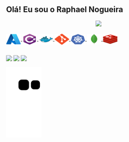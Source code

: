 ## Olá! Eu sou o Raphael Nogueira
<div align="center">
  <a href="https://github.com/raphanogueira">
  <img height="180em" src="https://github-readme-stats.vercel.app/api?username=raphanogueira&show_icons=true&theme=tokyonight&include_all_commits=true&count_private=true"/>
</div>
  
<div style="display: inline_block"><br>
  <img align="center" alt="Rapha-Azure" height="30" width="40" src="https://raw.githubusercontent.com/devicons/devicon/master/icons/azure/azure-original.svg">
  <img align="center" alt="Rapha-Csharp" height="30" width="40" src="https://raw.githubusercontent.com/devicons/devicon/master/icons/csharp/csharp-original.svg">
  <img align="center" alt="Rapha-Docker" height="30" width="40" src="https://raw.githubusercontent.com/devicons/devicon/master/icons/docker/docker-original.svg">
  <img align="center" alt="Rapha-Git" height="30" width="40" src="https://raw.githubusercontent.com/devicons/devicon/master/icons/git/git-original.svg">
  <img align="center" alt="Rapha-Kubernetes" height="30" width="40" src="https://raw.githubusercontent.com/devicons/devicon/master/icons/kubernetes/kubernetes-plain.svg">
  <img align="center" alt="Rapha-MongoDb" height="30" width="40" src="https://raw.githubusercontent.com/devicons/devicon/master/icons/mongodb/mongodb-original.svg">
  <img align="center" alt="Rapha-Redis" height="30" width="40" src="https://raw.githubusercontent.com/devicons/devicon/master/icons/redis/redis-original.svg">
</div>

  ##
  
<div>
  <a href="https://instagram.com/raphael.nogueira2" target="_blank"><img src="https://img.shields.io/badge/-Instagram-%23E4405F?style=for-the-badge&logo=instagram&logoColor=white" target="_blank"></a>
  <a href = "mailto:raphael_dc1nogueira@hotmail.com.br"><img src="https://img.shields.io/badge/Microsoft_Outlook-0078D4?style=for-the-badge&logo=microsoft-outlook&logoColor=white" target="_blank"></a>
  <a href="https://www.linkedin.com/in/raphanogueira/" target="_blank"><img src="https://img.shields.io/badge/-LinkedIn-%230077B5?style=for-the-badge&logo=linkedin&logoColor=white" target="_blank"></a> 

  ![Snake animation](https://github.com/raphanogueira/raphanogueira/blob/output/github-contribution-grid-snake.svg)
</div>
